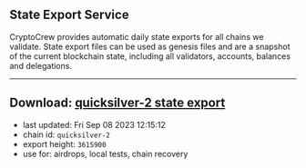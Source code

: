 ## State Export Service
CryptoCrew provides automatic daily state exports for all chains we validate. State export files can be used as genesis files and are a snapshot of the current blockchain state, including all validators, accounts, balances and delegations.

---
**Download: [quicksilver-2 state export](https://dl.ccvalidators.com/SERVICE/quicksilver/quicksilver-2_export_3615900.json)**
---

- last updated: Fri Sep 08 2023 12:15:12
- chain id: `quicksilver-2`
- export height: `3615900`
- use for: airdrops, local tests, chain recovery
